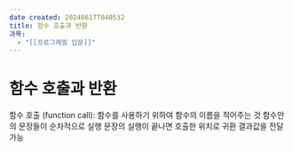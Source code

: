 ```yaml
---
date created: 20240617T040532
title: 함수 호출과 반환
과목:
  - "[[프로그래밍 입문]]"
---
```


# 함수 호출과 반환

함수 호출 (function call):
 함수를 사용하기 위하여 함수의 이름을 적어주는 것
 함수안의 문장들이 순차적으로 실행
 문장의 실행이 끝나면 호출한 위치로 귀환
 결과값을 전달 가능
